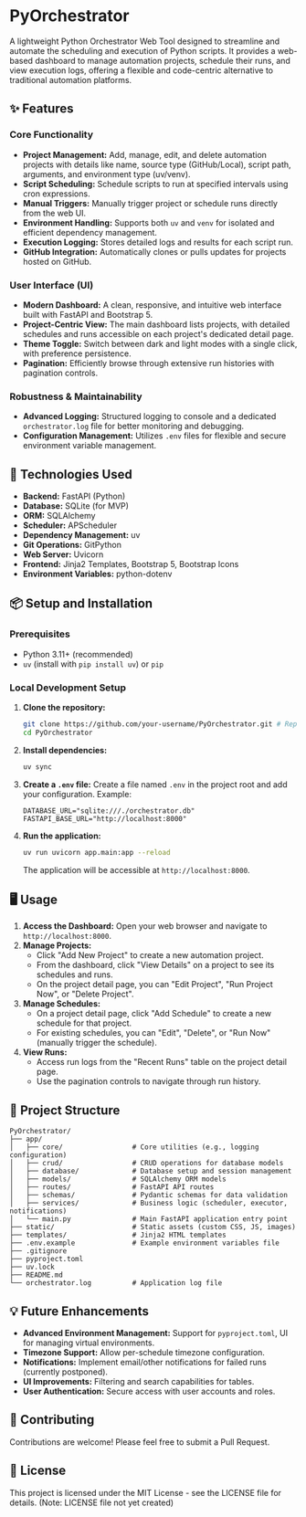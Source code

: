 # PyOrchestrator

A lightweight Python Orchestrator Web Tool designed to streamline and automate the scheduling and execution of Python scripts. It provides a web-based dashboard to manage automation projects, schedule their runs, and view execution logs, offering a flexible and code-centric alternative to traditional automation platforms.

## ✨ Features

### Core Functionality

- **Project Management:** Add, manage, edit, and delete automation projects with details like name, source type (GitHub/Local), script path, arguments, and environment type (uv/venv).
- **Script Scheduling:** Schedule scripts to run at specified intervals using cron expressions.
- **Manual Triggers:** Manually trigger project or schedule runs directly from the web UI.
- **Environment Handling:** Supports both `uv` and `venv` for isolated and efficient dependency management.
- **Execution Logging:** Stores detailed logs and results for each script run.
- **GitHub Integration:** Automatically clones or pulls updates for projects hosted on GitHub.

### User Interface (UI)

- **Modern Dashboard:** A clean, responsive, and intuitive web interface built with FastAPI and Bootstrap 5.
- **Project-Centric View:** The main dashboard lists projects, with detailed schedules and runs accessible on each project's dedicated detail page.
- **Theme Toggle:** Switch between dark and light modes with a single click, with preference persistence.
- **Pagination:** Efficiently browse through extensive run histories with pagination controls.

### Robustness & Maintainability

- **Advanced Logging:** Structured logging to console and a dedicated `orchestrator.log` file for better monitoring and debugging.
- **Configuration Management:** Utilizes `.env` files for flexible and secure environment variable management.

## 🚀 Technologies Used

- **Backend:** FastAPI (Python)
- **Database:** SQLite (for MVP)
- **ORM:** SQLAlchemy
- **Scheduler:** APScheduler
- **Dependency Management:** uv
- **Git Operations:** GitPython
- **Web Server:** Uvicorn
- **Frontend:** Jinja2 Templates, Bootstrap 5, Bootstrap Icons
- **Environment Variables:** python-dotenv

## 📦 Setup and Installation

### Prerequisites

- Python 3.11+ (recommended)
- `uv` (install with `pip install uv`) or `pip`

### Local Development Setup

1.  **Clone the repository:**

    ```bash
    git clone https://github.com/your-username/PyOrchestrator.git # Replace with actual repo URL
    cd PyOrchestrator
    ```

2.  **Install dependencies:**

    ```bash
    uv sync
    ```

3.  **Create a `.env` file:**
    Create a file named `.env` in the project root and add your configuration. Example:

    ```env
    DATABASE_URL="sqlite:///./orchestrator.db"
    FASTAPI_BASE_URL="http://localhost:8000"
    ```

4.  **Run the application:**
    ```bash
    uv run uvicorn app.main:app --reload
    ```
    The application will be accessible at `http://localhost:8000`.

## 🖥️ Usage

1.  **Access the Dashboard:** Open your web browser and navigate to `http://localhost:8000`.
2.  **Manage Projects:**
    - Click "Add New Project" to create a new automation project.
    - From the dashboard, click "View Details" on a project to see its schedules and runs.
    - On the project detail page, you can "Edit Project", "Run Project Now", or "Delete Project".
3.  **Manage Schedules:**
    - On a project detail page, click "Add Schedule" to create a new schedule for that project.
    - For existing schedules, you can "Edit", "Delete", or "Run Now" (manually trigger the schedule).
4.  **View Runs:**
    - Access run logs from the "Recent Runs" table on the project detail page.
    - Use the pagination controls to navigate through run history.

## 📂 Project Structure

```
PyOrchestrator/
├── app/
│   ├── core/                 # Core utilities (e.g., logging configuration)
│   ├── crud/                 # CRUD operations for database models
│   ├── database/             # Database setup and session management
│   ├── models/               # SQLAlchemy ORM models
│   ├── routes/               # FastAPI API routes
│   ├── schemas/              # Pydantic schemas for data validation
│   ├── services/             # Business logic (scheduler, executor, notifications)
│   └── main.py               # Main FastAPI application entry point
├── static/                   # Static assets (custom CSS, JS, images)
├── templates/                # Jinja2 HTML templates
├── .env.example              # Example environment variables file
├── .gitignore
├── pyproject.toml
├── uv.lock
├── README.md
└── orchestrator.log          # Application log file
```

## 💡 Future Enhancements

- **Advanced Environment Management:** Support for `pyproject.toml`, UI for managing virtual environments.
- **Timezone Support:** Allow per-schedule timezone configuration.
- **Notifications:** Implement email/other notifications for failed runs (currently postponed).
- **UI Improvements:** Filtering and search capabilities for tables.
- **User Authentication:** Secure access with user accounts and roles.

## 🤝 Contributing

Contributions are welcome! Please feel free to submit a Pull Request.

## 📄 License

This project is licensed under the MIT License - see the LICENSE file for details. (Note: LICENSE file not yet created)